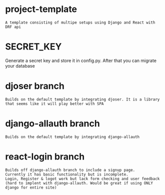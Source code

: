 # project-template
    A template consisting of multipe setups using Django and React with DRF api


# SECRET_KEY

Generate a secret key and store it in config.py.
After that you can migrate your database

# djoser branch
    Builds on the default template by integrating djoser. It is a library that seems like it will play better with SPA



# django-allauth branch

    Builds on the default template by integrating django-allauth

# react-login branch 

    Builds off django-allauth branch to include a signup page.
    Currently it has basic functionality but is incomplete.
    Login, Register & logot work but lack form checking and user feedback (hard to implent with django-allauth. Would be great if using ONLY django for entire site)